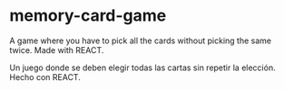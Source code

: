 # memory-card-game

A game where you have to pick all the cards without picking the same twice. Made with REACT.

Un juego donde se deben elegir todas las cartas sin repetir la elección. Hecho con REACT.
